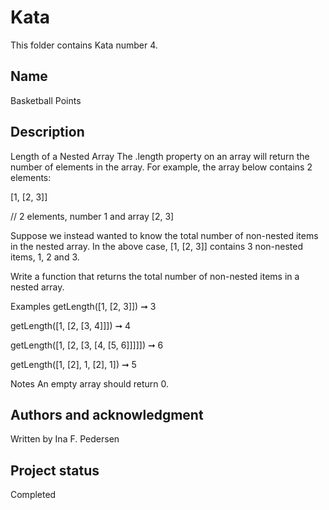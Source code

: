 # Kata 
This folder contains Kata number 4.
## Name
Basketball Points

## Description
Length of a Nested Array
The .length property on an array will return the number of elements in the array. For example, the array below contains 2 elements:

[1, [2, 3]]

// 2 elements, number 1 and array [2, 3]

Suppose we instead wanted to know the total number of non-nested items in the nested array. In the above case, [1, [2, 3]] contains 3 non-nested items, 1, 2 and 3.

Write a function that returns the total number of non-nested items in a nested array.

Examples
getLength([1, [2, 3]]) ➞ 3

getLength([1, [2, [3, 4]]]) ➞ 4

getLength([1, [2, [3, [4, [5, 6]]]]]) ➞ 6

getLength([1, [2], 1, [2], 1]) ➞ 5

Notes
An empty array should return 0.

## Authors and acknowledgment
Written by Ina F. Pedersen

## Project status
Completed